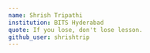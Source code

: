 ```yaml
---
name: Shrish Tripathi
institution: BITS Hyderabad
quote: If you lose, don't lose lesson.
github_user: shrishtrip
---
```


